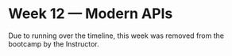 # Week 12 — Modern APIs

Due to running over the timeline, this week was removed from the bootcamp by the Instructor.
